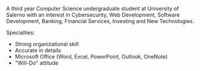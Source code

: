 A third year Computer Science undergraduate student at University of Salerno with an interest in Cybersecurity, Web Development, Software Development, Banking, Financial Services, Investing and New Technologies.

Specialties:
- Strong organizational skill
- Accurate in details
- Microsoft Office (Word, Excel, PowerPoint, Outlook, OneNote)
- "Will-Do" attitude
